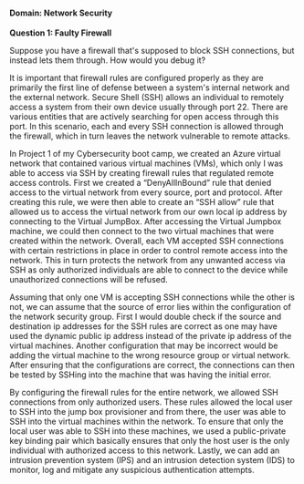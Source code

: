 #### Domain: Network Security

**Question 1:  Faulty Firewall**

Suppose you have a firewall that's supposed to block SSH connections, but instead lets them through. 
How would you debug it?

It is important that firewall rules are configured properly as they are primarily the first line of defense between a system's internal network and the external network. Secure Shell (SSH) allows an individual to remotely access a system from their own device usually through port 22. There are various entities that are actively searching for open access through this port. In this scenario, each and every SSH  connection is allowed through the firewall, which in turn leaves the network vulnerable to remote attacks.

In Project 1 of my Cybersecurity boot camp, we created an Azure virtual network that contained various virtual machines (VMs), which only I was able to access via SSH by creating firewall rules that regulated remote access controls. First we created a “DenyAllInBound” rule that denied access to the virtual network from every source, port and protocol. After creating this rule, we were then able to create an “SSH allow” rule that allowed us to access the virtual network from our own local ip address by connecting to the Virtual JumpBox. After accessing the Virtual Jumpbox machine, we could then connect to the two virtual machines that were created within the network. Overall, each VM accepted SSH connections with certain restrictions in place in order to control remote access into the network. This in turn protects the network from any unwanted access via SSH as only authorized individuals are able to connect to the device while unauthorized connections will be refused.

Assuming that only one VM is accepting SSH connections while the other is not, we can assume that the source of error lies within the configuration of the network security group. First I would double check if the source and destination ip addresses for the SSH rules are correct as one may have used the dynamic public ip address instead of the private ip address of the virtual machines. Another configuration that may be incorrect would be adding the virtual machine to the wrong resource group or virtual network. After ensuring that the configurations are correct, the connections can then be tested by SSHing into the machine that was having the initial error.

By configuring the firewall rules for the entire network, we allowed SSH connections from only authorized users. These rules allowed the local user to SSH into the jump box provisioner and from there, the user was able to SSH into the virtual machines within the network. To ensure that only the local user was able to SSH into these machines, we used a public-private key binding pair which basically ensures that only the host user is the only individual with authorized access to this network. Lastly, we can add an intrusion prevention system (IPS) and an intrusion detection system (IDS) to monitor, log and mitigate any suspicious authentication attempts.
	

